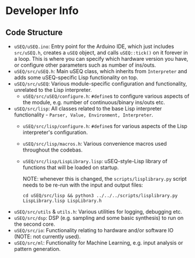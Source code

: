 # Developer Info

## Code Structure
- `uSEQ/uSEQ.ino`: Entry point for the Arduino IDE, which just includes `src/uSEQ.h`, creates a `uSEQ` object, and calls `uSEQ::tick()` on it forever in a loop. This is where you can specify which hardware version you have, or configure other parameters such as number of ins/outs.
- `uSEQ/src/uSEQ.h`: Main uSEQ class, which inherits from `Interpreter` and adds some uSEQ-specific Lisp functionality on top.
- `uSEQ/src/uSEQ`: Various module-specific configuration and functionality, unrelated to the Lisp interpreter.
  - `uSEQ/src/uSEQ/configure.h`: `#define`s to configure various aspects of the module, e.g. number of continuous/binary ins/outs etc.
- `uSEQ/src/lisp`: All classes related to the base Lisp interpreter functionality - `Parser, Value, Environment, Interpreter`.
  - `uSEQ/src/lisp/configure.h`: `#define`s for various aspects of the Lisp interpreter's configuration.
  - `uSEQ/src/lisp/macros.h`: Various convenience macros used throughout the codebas.
  - `uSEQ/src/lisp/LispLibrary.lisp`: uSEQ-style-Lisp library of functions that will be loaded on startup. 
  
    NOTE: whenever this is changed, the `scripts/lisplibrary.py` script needs to be re-run with the input and output files: 
    ```
    cd uSEQ/src/lisp && python3 ../../../scripts/lisplibrary.py LispLibrary.lisp LispLibrary.h
    ```
- `uSEQ/src/utils` & `utils.h`: Various utilities for logging, debugging etc.
- `uSEQ/src/dsp`: DSP (e.g. sampling and some basic synthesis) to run on the second core.
- `uSEQ/src/io`: Functionality relating to hardware and/or software IO (NOTE: not currently used).
- `uSEQ/src/ml`: Functionality for Machine Learning, e.g. input analysis or pattern generation.

